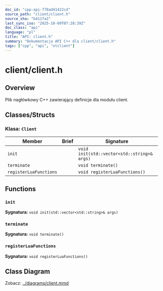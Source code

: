 ```yaml
---
doc_id: "cpp-api-778ad41422cd"
source_path: "client/client.h"
source_sha: "b411fa2"
last_sync_iso: "2025-10-09T07:28:39Z"
doc_class: "api"
language: "pl"
title: "API: client.h"
summary: "Dokumentacja API C++ dla client/client.h"
tags: ["cpp", "api", "otclient"]
---
```


# client/client.h

## Overview

Plik nagłówkowy C++ zawierający definicje dla modułu client.

## Classes/Structs

### Klasa: `Client`

| Member | Brief | Signature |
|--------|-------|-----------|
| `init` |  | `void init(std::vector<std::string>& args)` |
| `terminate` |  | `void terminate()` |
| `registerLuaFunctions` |  | `void registerLuaFunctions()` |

## Functions

### `init`

**Sygnatura:** `void init(std::vector<std::string>& args)`

### `terminate`

**Sygnatura:** `void terminate()`

### `registerLuaFunctions`

**Sygnatura:** `void registerLuaFunctions()`

## Class Diagram

Zobacz: [../diagrams/client.mmd](../diagrams/client.mmd)
